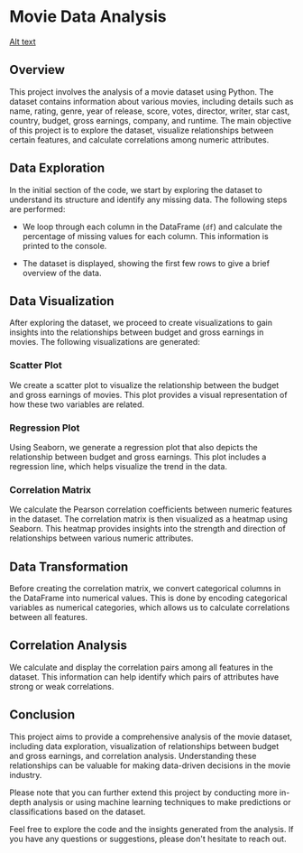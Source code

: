 # Movie Data Analysis
[Alt text](image.png)

## Overview

This project involves the analysis of a movie dataset using Python. The dataset contains information about various movies, including details such as name, rating, genre, year of release, score, votes, director, writer, star cast, country, budget, gross earnings, company, and runtime. The main objective of this project is to explore the dataset, visualize relationships between certain features, and calculate correlations among numeric attributes.

## Data Exploration

In the initial section of the code, we start by exploring the dataset to understand its structure and identify any missing data. The following steps are performed:

- We loop through each column in the DataFrame (`df`) and calculate the percentage of missing values for each column. This information is printed to the console.

- The dataset is displayed, showing the first few rows to give a brief overview of the data.

## Data Visualization

After exploring the dataset, we proceed to create visualizations to gain insights into the relationships between budget and gross earnings in movies. The following visualizations are generated:

### Scatter Plot

We create a scatter plot to visualize the relationship between the budget and gross earnings of movies. This plot provides a visual representation of how these two variables are related.

### Regression Plot

Using Seaborn, we generate a regression plot that also depicts the relationship between budget and gross earnings. This plot includes a regression line, which helps visualize the trend in the data.

### Correlation Matrix

We calculate the Pearson correlation coefficients between numeric features in the dataset. The correlation matrix is then visualized as a heatmap using Seaborn. This heatmap provides insights into the strength and direction of relationships between various numeric attributes. 

## Data Transformation

Before creating the correlation matrix, we convert categorical columns in the DataFrame into numerical values. This is done by encoding categorical variables as numerical categories, which allows us to calculate correlations between all features.

## Correlation Analysis

We calculate and display the correlation pairs among all features in the dataset. This information can help identify which pairs of attributes have strong or weak correlations.

## Conclusion

This project aims to provide a comprehensive analysis of the movie dataset, including data exploration, visualization of relationships between budget and gross earnings, and correlation analysis. Understanding these relationships can be valuable for making data-driven decisions in the movie industry.

Please note that you can further extend this project by conducting more in-depth analysis or using machine learning techniques to make predictions or classifications based on the dataset.

Feel free to explore the code and the insights generated from the analysis. If you have any questions or suggestions, please don't hesitate to reach out.

